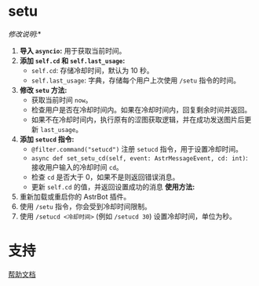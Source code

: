# setu
*修改说明:**
1.  **导入 `asyncio`:** 用于获取当前时间。
2.  **添加 `self.cd` 和 `self.last_usage`:**
    *   `self.cd`: 存储冷却时间，默认为 10 秒。
    *   `self.last_usage`: 字典，存储每个用户上次使用 `/setu` 指令的时间。
3.  **修改 `setu` 方法:**
    *   获取当前时间 `now`。
    *   检查用户是否在冷却时间内。如果在冷却时间内，回复剩余时间并返回。
    *   如果不在冷却时间内，执行原有的涩图获取逻辑，并在成功发送图片后更新 `last_usage`。
4.  **添加 `setucd` 指令:**
    *   `@filter.command("setucd")` 注册 `setucd` 指令，用于设置冷却时间。
    *   `async def set_setu_cd(self, event: AstrMessageEvent, cd: int)`:  接收用户输入的冷却时间 `cd`。
    *   检查 `cd` 是否大于 0，如果不是则返回错误消息。
    *   更新 `self.cd` 的值，并返回设置成功的消息
**使用方法:**
1.  重新加载或重启你的 AstrBot 插件。
2.  使用 `/setu` 指令，你会受到冷却时间限制。
3.  使用 `/setucd <冷却时间>` (例如 `/setucd 30`) 设置冷却时间，单位为秒。
# 支持

[帮助文档](https://astrbot.soulter.top/center/docs/%E5%BC%80%E5%8F%91/%E6%8F%92%E4%BB%B6%E5%BC%80%E5%8F%91/
)
